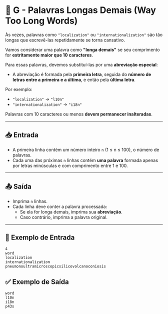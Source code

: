 # 📝 G - Palavras Longas Demais (Way Too Long Words)

Às vezes, palavras como `"localization"` ou `"internationalization"` são tão longas que escrevê-las repetidamente se torna cansativo.

Vamos considerar uma palavra como **"longa demais"** se seu comprimento for **estritamente maior que 10 caracteres**.

Para essas palavras, devemos substituí-las por uma **abreviação especial**:

- A abreviação é formada pela **primeira letra**, seguida do **número de letras entre a primeira e a última**, e então pela **última letra**.

Por exemplo:

- `"localization"` → `"l10n"`
- `"internationalization"` → `"i18n"`

Palavras com 10 caracteres ou menos **devem permanecer inalteradas**.

---

## 📥 Entrada

- A primeira linha contém um número inteiro `n` (1 ≤ n ≤ 100), o número de palavras.
- Cada uma das próximas `n` linhas contém **uma palavra** formada apenas por letras minúsculas e com comprimento entre 1 e 100.

---

## 📤 Saída

- Imprima `n` linhas.
- Cada linha deve conter a palavra processada:
  - Se ela for longa demais, imprima sua **abreviação**.
  - Caso contrário, imprima a palavra original.

---

## 📌 Exemplo de Entrada

```
4
word
localization
internationalization
pneumonoultramicroscopicsilicovolcanoconiosis
```

## ✅ Exemplo de Saída

```
word
l10n
i18n
p43s
```
